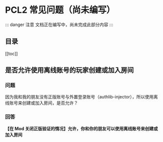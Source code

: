 # PCL2 常见问题（尚未编写）


::: danger 注意
文档正在编写中，尚未完成此部分内容
:::

## 目录

[[toc]]

## 是否允许使用离线账号的玩家创建或加入房间

### 问题

因为我和我的朋友没有正版账号与外置登录账号（authlib-injector），所以使用离线账号来创建或加入房间，是否允许？

### 回答

**【在 Mod 关闭正版验证的情况】允许，你和你的朋友可以使用离线账号来创建或加入房间**
